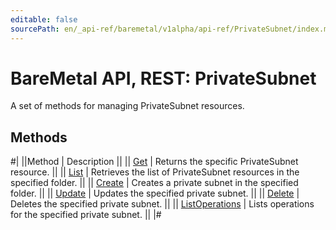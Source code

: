 ```yaml
---
editable: false
sourcePath: en/_api-ref/baremetal/v1alpha/api-ref/PrivateSubnet/index.md
---
```


# BareMetal API, REST: PrivateSubnet

A set of methods for managing PrivateSubnet resources.

## Methods

#|
||Method | Description ||
|| [Get](get.md) | Returns the specific PrivateSubnet resource. ||
|| [List](list.md) | Retrieves the list of PrivateSubnet resources in the specified folder. ||
|| [Create](create.md) | Creates a private subnet in the specified folder. ||
|| [Update](update.md) | Updates the specified private subnet. ||
|| [Delete](delete.md) | Deletes the specified private subnet. ||
|| [ListOperations](listOperations.md) | Lists operations for the specified private subnet. ||
|#